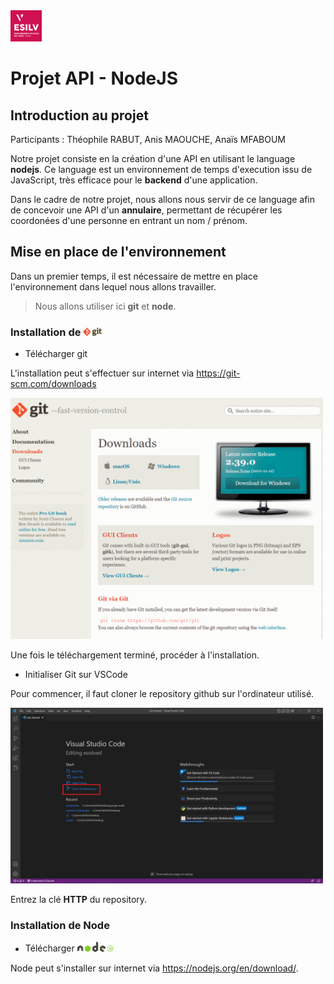 <img src="annexes/img/esilv_logo.png" alt="drawing" width="50"/> 

# Projet API - NodeJS 

## Introduction au projet

Participants : Théophile RABUT, Anis MAOUCHE, Anaïs MFABOUM

Notre projet consiste en la création d'une API en utilisant le language __nodejs__. Ce language est un environnement de temps d'execution issu de JavaScript, très efficace pour le __backend__ d'une application.

Dans le cadre de notre projet, nous allons nous servir de ce language afin de concevoir une API d'un __annulaire__, permettant de récupérer les coordonées d'une personne en entrant un nom / prénom. 


## Mise en place de l'environnement

Dans un premier temps, il est nécessaire de mettre en place l'environnement dans lequel nous allons travailler.

> Nous allons utiliser ici __git__ et __node__.

### Installation de <img src="annexes/img/git_logo.png" alt="drawing" width="30"/>



- Télécharger git 

L'installation peut s'effectuer sur internet via <https://git-scm.com/downloads>

<img src="annexes/img/screen_git.png" alt="drawing" width="500"/> 

Une fois le téléchargement terminé, procéder à l'installation.

- Initialiser Git sur VSCode

Pour commencer, il faut cloner le repository github sur l'ordinateur utilisé.

<img src="annexes/img/screen_vscode.png" alt="drawing" width="500"/> 

Entrez la clé __HTTP__ du repository.

### Installation de Node


- Télécharger  <img src="annexes/img/node_logo.png" alt="drawing" width="60"/>

Node peut s'installer sur internet via <https://nodejs.org/en/download/>.

